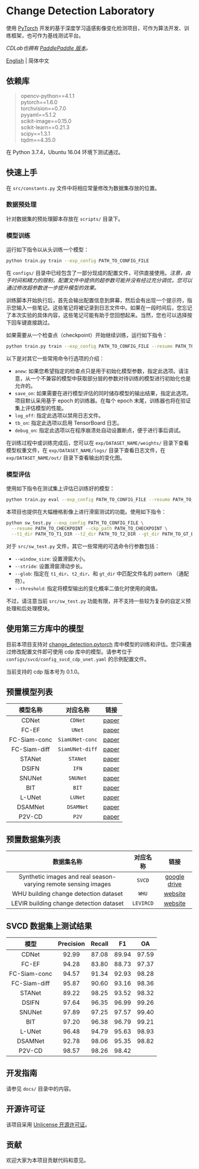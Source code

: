 # Change Detection Laboratory

使用 [PyTorch](https://pytorch.org/) 开发的基于深度学习遥感影像变化检测项目，可作为算法开发、训练框架，也可作为基线测试平台。

*CDLab也拥有 [PaddlePaddle 版本](https://github.com/Bobholamovic/CDLab-PP)。*

[English](README.md) | 简体中文

## 依赖库

> opencv-python==4.1.1  
  pytorch==1.6.0  
  torchvision==0.7.0  
  pyyaml==5.1.2  
  scikit-image==0.15.0  
  scikit-learn==0.21.3  
  scipy==1.3.1  
  tqdm==4.35.0

在 Python 3.7.4，Ubuntu 16.04 环境下测试通过。

## 快速上手

在 `src/constants.py` 文件中将相应常量修改为数据集存放的位置。

### 数据预处理

针对数据集的预处理脚本存放在 `scripts/` 目录下。

### 模型训练

运行如下指令以从头训练一个模型：

```bash
python train.py train --exp_config PATH_TO_CONFIG_FILE
```

在 `configs/` 目录中已经包含了一部分现成的配置文件，可供直接使用。*注意，由于时间和精力的限制，配置文件中提供的超参数可能并没有经过充分调优，您可以通过修改超参数进一步提升模型的效果。*

训练脚本开始执行后，首先会输出配置信息到屏幕，然后会有出现一个提示符，指示您输入一些笔记。这些笔记将被记录到日志文件中。如果在一段时间后，您忘记了本次实验的具体内容，这些笔记可能有助于您回想起来。当然，您也可以选择按下回车键直接跳过。

如果需要从一个检查点（checkpoint）开始继续训练，运行如下指令：

```bash
python train.py train --exp_config PATH_TO_CONFIG_FILE --resume PATH_TO_CHECKPOINT
```

以下是对其它一些常用命令行选项的介绍：

- `anew`: 如果您希望指定的检查点只是用于初始化模型参数，指定此选项。请注意，从一个不兼容的模型中获取部分层的参数对待训练的模型进行初始化也是允许的。
- `save_on`: 如果需要在进行模型评估的同时储存模型的输出结果，指定此选项。项目默认采用基于 epoch 的训练器。在每个 epoch 末尾，训练器也将在验证集上评估模型的性能。
- `log_off`: 指定此选项以禁用日志文件。
- `tb_on`: 指定此选项以启用 TensorBoard 日志。
- `debug_on`: 指定此选项以在程序崩溃处自动设置断点，便于进行事后调试。

在训练过程中或训练完成后，您可以在 `exp/DATASET_NAME/weights/` 目录下查看模型权重文件，在 `exp/DATASET_NAME/logs/` 目录下查看日志文件，在 `exp/DATASET_NAME/out/` 目录下查看输出的变化图。

### 模型评估

使用如下指令在测试集上评估已训练好的模型：

```bash
python train.py eval --exp_config PATH_TO_CONFIG_FILE --resume PATH_TO_CHECKPOINT --save_on --subset test
```

本项目也提供在大幅栅格影像上进行滑窗测试的功能。使用如下指令：

```bash
python sw_test.py --exp_config PATH_TO_CONFIG_FILE \
  --resume PATH_TO_CHECKPOINT --ckp_path PATH_TO_CHECKPOINT \
  --t1_dir PATH_TO_T1_DIR --t2_dir PATH_TO_T2_DIR --gt_dir PATH_TO_GT_DIR
```

对于 `src/sw_test.py` 文件，其它一些常用的可选命令行参数包括：
- `--window_size`: 设置滑窗大小。
- `--stride`: 设置滑窗滑动步长。
- `--glob`: 指定在 `t1_dir`、`t2_dir`、和 `gt_dir` 中匹配文件名的 pattern （通配符）。
- `--threshold`: 指定将模型输出的变化概率二值化时使用的阈值。

不过，请注意当前 `src/sw_test.py` 功能有限，并不支持一些较为复杂的自定义预处理和后处理模块。

## 使用第三方库中的模型

目前本项目支持对 [change_detection.pytorch](https://github.com/likyoo/change_detection.pytorch) 库中模型的训练和评估。您只需通过修改配置文件即可使用 cdp 库中的模型。请参考位于 `configs/svcd/config_svcd_cdp_unet.yaml` 的示例配置文件。

当前支持的 cdp 版本号为 0.1.0。

## 预置模型列表

| 模型名称 | 对应名称 | 链接
|:-:|:-:|:-:|
| CDNet | `CDNet` | [paper](https://doi.org/10.1007/s10514-018-9734-5) |
| FC-EF | `UNet` | [paper](https://ieeexplore.ieee.org/abstract/document/8451652) |
| FC-Siam-conc | `SiamUNet-conc` | [paper](https://ieeexplore.ieee.org/abstract/document/8451652) |
| FC-Siam-diff | `SiamUNet-diff` | [paper](https://ieeexplore.ieee.org/abstract/document/8451652) |
| STANet | `STANet` | [paper](https://www.mdpi.com/2072-4292/12/10/1662) |
| DSIFN | `IFN` | [paper](https://www.sciencedirect.com/science/article/pii/S0924271620301532) |
| SNUNet | `SNUNet` | [paper](https://ieeexplore.ieee.org/document/9355573) |
| BIT | `BIT` | [paper](https://ieeexplore.ieee.org/document/9491802) |
| L-UNet | `LUNet` | [paper](https://ieeexplore.ieee.org/document/9352207) |
| DSAMNet | `DSAMNet` | [paper](https://ieeexplore.ieee.org/document/9467555) |
| P2V-CD | `P2V` | [paper](https://ieeexplore.ieee.org/document/9975266) |

## 预置数据集列表

| 数据集名称 | 对应名称 | 链接 |
|:-:|:-:|:-:|
| Synthetic images and real season-varying remote sensing images | `SVCD` | [google drive](https://drive.google.com/file/d/1GX656JqqOyBi_Ef0w65kDGVto-nHrNs9) |
| WHU building change detection dataset | `WHU` | [website](http://study.rsgis.whu.edu.cn/pages/download/building_dataset.html) |
| LEVIR building change detection dataset | `LEVIRCD` | [website](https://justchenhao.github.io/LEVIR/) |

## SVCD 数据集上测试结果

| 模型 | Precision | Recall | F1 | OA |
|:-:|:-:|:-:|:-:|:-:|
| CDNet | 92.99 | 87.08 | 89.94 | 97.59 |
| FC-EF | 94.28 | 83.80 | 88.73 | 97.37 |
| FC-Siam-conc | 94.57 | 91.34 | 92.93 | 98.28 |
| FC-Siam-diff | 95.87 | 90.60 | 93.16 | 98.36 |
| STANet | 89.22 | 98.25 | 93.52 | 98.32 |
| DSIFN | 97.64 | 96.35 | 96.99 | 99.26 |
| SNUNet | 97.89 | 97.25 | 97.57 | 99.40 |
| BIT | 97.20 | 96.38 | 96.79 | 99.21 |
| L-UNet | 96.48 | 94.79 | 95.63 | 98.93 |
| DSAMNet | 92.78 | 98.06 | 95.35 | 98.82 |
| P2V-CD | 98.57 | 98.26 | 98.42 | |

## 开发指南

请参见 `docs/` 目录中的内容。

## 开源许可证

该项目采用 [Unlicense 开源许可证](/LICENSE)。

## 贡献

欢迎大家为本项目贡献代码和意见。